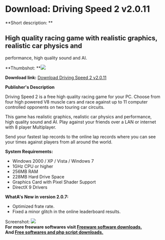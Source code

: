 # Download: Driving Speed 2 v2.0.11

**Short description: **

## High quality racing game with realistic graphics, realistic car physics and
performance, high quality sound and AI.

  
**Thumbshot: **![](http://www.freewarefiles.com/screenshot/drivingspeed2_md.jpg)   
  
**Download link:** [Download Driving Speed 2 v2.0.11](http://freesoftwares.boysofts.com/Driving-Speed-2_program_51995.html)  
  

**Publisher's Description**  
  

Driving Speed 2 is a free high quality racing game for your PC. Choose from
four high powered V8 muscle cars and race against up to 11 computer controlled
opponents on two touring car circuits.

This game has realistic graphics, realistic car physics and performance, high
quality sound and AI. Play against your friends over a LAN or internet with 8
player Multiplayer.

Send your fastest lap records to the online lap records where you can see your
times against players from all around the world.

**System Requirements:**

  * Windows 2000 / XP / Vista / Windows 7 
  * 1GHz CPU or higher 
  * 256MB RAM 
  * 228MB Hard Drive Space 
  * Graphics Card with Pixel Shader Support 
  * DirectX 9 Drivers 

**WhatA's New in version 2.0.7:**

  * Optimized frate rate. 
  * Fixed a minor glitch in the online leaderboard results. 

  
  
Screenshot: ![](http://www.freewarefiles.com/screenshot/drivingspeed2.jpg)  
**For more freeware softwares visit [Freeware software downloads.](http://freesoftwares.boysofts.com/)**   
**And [Free softwares and php script downloads.](http://www.boysofts.com/)**

